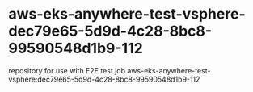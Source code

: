 # aws-eks-anywhere-test-vsphere-dec79e65-5d9d-4c28-8bc8-99590548d1b9-112
repository for use with E2E test job aws-eks-anywhere-test-vsphere:dec79e65-5d9d-4c28-8bc8-99590548d1b9-112
